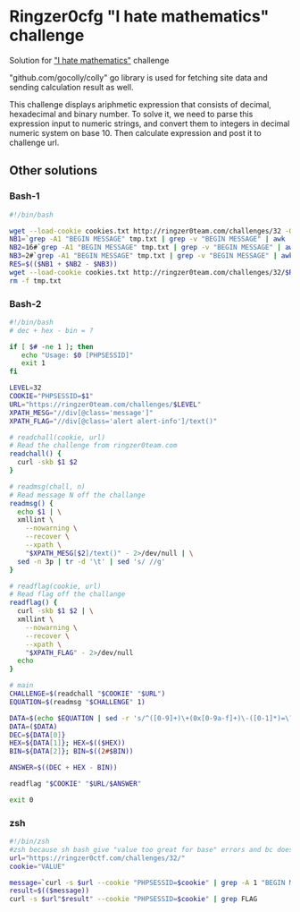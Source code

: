 # Ringzer0cfg "I hate mathematics" challenge

Solution for ["I hate mathematics"](https://ringzer0ctf.com/challenges/32) challenge

"github.com/gocolly/colly" go library is used for fetching site data and sending calculation result as well.

This challenge displays ariphmetic expression that consists of decimal, hexadecimal and binary number. To solve it, we need to parse this expression input to numeric strings, and convert them to integers in decimal numeric system on base 10. Then calculate expression and post it to challenge url.

## Other solutions

### Bash-1

```sh
#!/bin/bash

wget --load-cookie cookies.txt http://ringzer0team.com/challenges/32 -O tmp.txt
NB1=`grep -A1 "BEGIN MESSAGE" tmp.txt | grep -v "BEGIN MESSAGE" | awk '{print $1}'`
NB2=16#`grep -A1 "BEGIN MESSAGE" tmp.txt | grep -v "BEGIN MESSAGE" | awk '{print $3}'  | cut -d"x" -f2`
NB3=2#`grep -A1 "BEGIN MESSAGE" tmp.txt | grep -v "BEGIN MESSAGE" | awk '{print $5}'`
RES=$(($NB1 + $NB2 - $NB3))
wget --load-cookie cookies.txt http://ringzer0team.com/challenges/32/$RES
rm -f tmp.txt
```

### Bash-2

```sh
#!/bin/bash
# dec + hex - bin = ?

if [ $# -ne 1 ]; then
   echo "Usage: $0 [PHPSESSID]"
   exit 1
fi

LEVEL=32
COOKIE="PHPSESSID=$1"
URL="https://ringzer0team.com/challenges/$LEVEL"
XPATH_MESG="//div[@class='message']"
XPATH_FLAG="//div[@class='alert alert-info']/text()"

# readchall(cookie, url)
# Read the challenge from ringzer0team.com
readchall() {
  curl -skb $1 $2
}

# readmsg(chall, n)
# Read message N off the challange
readmsg() {
  echo $1 | \
  xmllint \
    --nowarning \
    --recover \
    --xpath \
    "$XPATH_MESG[$2]/text()" - 2>/dev/null | \
  sed -n 3p | tr -d '\t' | sed 's/ //g'
}

# readflag(cookie, url)
# Read flag off the challange
readflag() {
  curl -skb $1 $2 | \
  xmllint \
    --nowarning \
    --recover \
    --xpath \
    "$XPATH_FLAG" - 2>/dev/null
  echo
}

# main
CHALLENGE=$(readchall "$COOKIE" "$URL")
EQUATION=$(readmsg "$CHALLENGE" 1)

DATA=$(echo $EQUATION | sed -r 's/^([0-9]+)\+(0x[0-9a-f]+)\-([0-1]*)=\?$/\1 \2 \3/')
DATA=($DATA)
DEC=${DATA[0]}
HEX=${DATA[1]}; HEX=$(($HEX))
BIN=${DATA[2]}; BIN=$((2#$BIN))

ANSWER=$((DEC + HEX - BIN))

readflag "$COOKIE" "$URL/$ANSWER"

exit 0
```

### zsh

```sh
#!/bin/zsh
#zsh because sh bash give "value too great for base" errors and bc doesn't like mixed base calculations
url="https://ringzer0ctf.com/challenges/32/"
cookie="VALUE"

message=`curl -s $url --cookie "PHPSESSID=$cookie" | grep -A 1 "BEGIN MESSAGE" | sed "s/<br \/>//" | tail -n 1 | head -c-5 | sed "s/\(.* \- \)\(.*\)/\10b\2/"`
result=$(($message))
curl -s $url"$result" --cookie "PHPSESSID=$cookie" | grep FLAG
```

